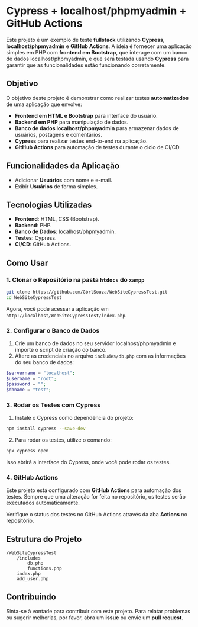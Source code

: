 # Cypress + localhost/phpmyadmin + GitHub Actions

Este projeto é um exemplo de teste **fullstack** utilizando **Cypress**, **localhost/phpmyadmin** e **GitHub Actions**. A ideia é fornecer uma aplicação simples em PHP com **frontend em Bootstrap**, que interage com um banco de dados localhost/phpmyadmin, e que será testada usando **Cypress** para garantir que as funcionalidades estão funcionando corretamente.

## Objetivo

O objetivo deste projeto é demonstrar como realizar testes **automatizados** de uma aplicação que envolve:

- **Frontend em HTML e Bootstrap** para interface do usuário.
- **Backend em PHP** para manipulação de dados.
- **Banco de dados localhost/phpmyadmin** para armazenar dados de usuários, postagens e comentários.
- **Cypress** para realizar testes end-to-end na aplicação.
- **GitHub Actions** para automação de testes durante o ciclo de CI/CD.

## Funcionalidades da Aplicação

- Adicionar **Usuários** com nome e e-mail.
- Exibir **Usuários** de forma simples.

## Tecnologias Utilizadas

- **Frontend**: HTML, CSS (Bootstrap).
- **Backend**: PHP.
- **Banco de Dados**: localhost/phpmyadmin.
- **Testes**: Cypress.
- **CI/CD**: GitHub Actions.

## Como Usar

### 1. Clonar o Repositório na pasta `htdocs` do `xampp`

```bash
git clone https://github.com/GbrlSouza/WebSiteCypressTest.git
cd WebSiteCypressTest
```
Agora, você pode acessar a aplicação em `http://localhost/WebSiteCypressTest/index.php`.

### 2. Configurar o Banco de Dados

1. Crie um banco de dados no seu servidor localhost/phpmyadmin e importe o script de criação do banco.
2. Altere as credenciais no arquivo `includes/db.php` com as informações do seu banco de dados:

```php
$servername = "localhost";
$username = "root";
$password = "";
$dbname = "test";
```

### 3. Rodar os Testes com Cypress

1. Instale o Cypress como dependência do projeto:

```bash
npm install cypress --save-dev
```

2. Para rodar os testes, utilize o comando:

```bash
npx cypress open
```

Isso abrirá a interface do Cypress, onde você pode rodar os testes.

### 4. GitHub Actions

Este projeto está configurado com **GitHub Actions** para automação dos testes. Sempre que uma alteração for feita no repositório, os testes serão executados automaticamente.

Verifique o status dos testes no GitHub Actions através da aba **Actions** no repositório.

## Estrutura do Projeto

```
/WebSiteCypressTest
    /includes
        db.php
        functions.php
    index.php
    add_user.php
```

## Contribuindo

Sinta-se à vontade para contribuir com este projeto. Para relatar problemas ou sugerir melhorias, por favor, abra um **issue** ou envie um **pull request**.

